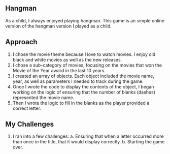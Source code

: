 ## Hangman

As a child, I always enjoyed playing hangman. This game is an simple online version of the hangman version I played as a child. 

## Approach
 1. I chose the movie theme because I love to watch movies. I enjoy old black and white movies as well as the new releases.
 2. I chose a sub-category of movies, focusing on the movies that won the Movie of the Year award in the last 10 years. 
 3. I created an array of objects. Each object included the movie name, year, as well as parameters I needed to track during the game. 
 4. Once I wrote the code to display the contents of the object, I began working on the logic of ensuring that the number of blanks (dashes) represented the movie name. 
 5. Then I wrote the logic to fill in the blanks as the player provided a correct letter. 
 
## My Challenges
 1. I ran into a few challenges:
      a. Ensuring that when a letter occurred more than once in the title, that it would display correctly.
      b. Starting the game over. 
